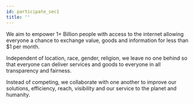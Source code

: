 ```yaml
---
id: participate_sec1
title: ''
---
```


We aim to empower 1+ Billion people with access to the internet allowing everyone a chance to exchange value, goods and information for less than $1 per month. 

Independent of location, race, gender, religion, we leave no one behind so that everyone can deliver services and goods to everyone in all transparency and fairness. 

Instead of competing, we collaborate with one another to improve our solutions, efficiency, reach, visibility and our service to the planet and humanity.
